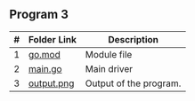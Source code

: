 ## Program 3




|   #   | Folder Link |  Description |
| :---: | ----------- | ---------------------- |
|   1   |   [go.mod](https://github.com/Sudhir0228/4143-PLC/blob/main/Assignment/P03/go.mod) |  Module file |
|   2   |   [main.go](https://github.com/Sudhir0228/4143-PLC/blob/main/Assignment/P03/main.go)  |  Main driver             |
|   3   |   [output.png](https://github.com/Sudhir0228/4143-PLC/blob/main/Assignment/P03/output.png)  | Output of the program.            |



